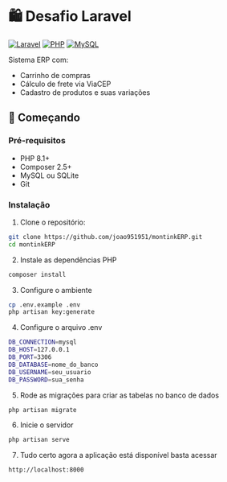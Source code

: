 # 🛍️ Desafio Laravel

[![Laravel](https://img.shields.io/badge/Laravel-10.x-FF2D20?logo=laravel)](https://laravel.com)
[![PHP](https://img.shields.io/badge/PHP-8.1+-777BB4?logo=php)](https://php.net)
[![MySQL](https://img.shields.io/badge/MySQL-8.0+-4479A1?logo=mysql)](https://mysql.com)

Sistema ERP com:
- Carrinho de compras
- Cálculo de frete via ViaCEP
- Cadastro de produtos e suas variações

## 🚀 Começando

### Pré-requisitos
- PHP 8.1+
- Composer 2.5+
- MySQL ou SQLite
- Git

### Instalação

1. Clone o repositório:
```bash
git clone https://github.com/joao951951/montinkERP.git
cd montinkERP
```
2. Instale as dependências PHP

```bash
composer install
```
3. Configure o ambiente

```bash
cp .env.example .env
php artisan key:generate
```
4. Configure o arquivo .env

```bash
DB_CONNECTION=mysql
DB_HOST=127.0.0.1
DB_PORT=3306
DB_DATABASE=nome_do_banco
DB_USERNAME=seu_usuario
DB_PASSWORD=sua_senha
```

5. Rode as migrações para criar as tabelas no banco de dados

```bash
php artisan migrate
```

6. Inicie o servidor

```bash
php artisan serve
```

7. Tudo certo agora a aplicação está disponível basta acessar

```
http://localhost:8000
```